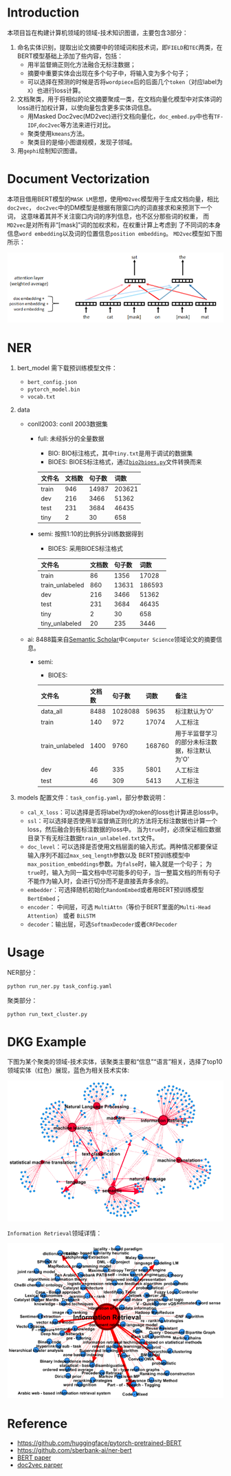 
# Introduction
本项目旨在构建计算机领域的领域-技术知识图谱，主要包含3部分：
1. 命名实体识别，提取出论文摘要中的领域词和技术词，即`FIELD`和`TEC`两类，在BERT模型基础上添加了些内容，包括：
    - 用半监督熵正则化方法融合无标注数据；
    - 摘要中重要实体会出现在多个句子中，将输入变为多个句子；
    - 可以选择在预测的时候是否将`wordpiece`后的后面几个`token`（对应label为`X`）也进行loss计算。
2. 文档聚类，用于将相似的论文摘要聚成一类，在文档向量化模型中对实体词的loss进行加权计算，以使向量包含更多实体词信息。
    - 用Masked Doc2vec(MD2vec)进行文档向量化，`doc_embed.py`中也有`TF-IDF`,`doc2vec`等方法来进行对比。
    - 聚类使用`kmeans`方法。
    - 聚类目的是缩小图谱规模，发现子领域。
3. 用`gephi`绘制知识图谱。 

# Document Vectorization
本项目借用BERT模型的`MASK LM`思想，使用`MD2vec`模型用于生成文档向量，相比`doc2vec`，
`doc2vec`中的DM模型是根据有限窗口内的词直接求和来预测下一个词，
这意味着其并不关注窗口内词的序列信息，也不区分那些词的权重，
而`MD2vec`是对所有非“[mask]”词的加权求和，在权重计算上考虑到
了不同词的本身信息`word embedding`以及词的位置信息`position embedding`。
`MD2vec`模型如下图所示：

![img1](imgs/img1.png)

# NER
1. bert_model
    需下载预训练模型文件：
    - `bert_config.json`
    - `pytorch_model.bin`
    - `vocab.txt`

2. data
    - conll2003: conll 2003数据集
        - full: 未经拆分的全量数据
            - BIO: BIO标注格式，其中`tiny.txt`是用于调试的数据集
            - BIOES: BIOES标注格式，通过[`bio2bioes.py`](NER_projects/utils/bio2bioes.py)文件转换而来
                
            |文件名|文档数|句子数|词数|
            |----|-----|----|----|
            |train|946|14987|203621|
            |dev|216|3466|51362|
            |test|231|3684|46435|
            |tiny|2|30|658|
                
        - semi: 按照1:10的比例拆分训练数据得到
            - BIOES: 采用BIOES标注格式
            
            |文件名|文档数|句子数|词数|
            |----|-----|----|----|
            |train|86|1356|17028|
            |train_unlabeled|860|13631|186593|
            |dev|216|3466|51362|
            |test|231|3684|46435|
            |tiny|2|30|658|
            |tiny_unlabeled|20|235|3446|
                
    - ai: 8488篇来自[Semantic Scholar](https://www.semanticscholar.org/)中`Computer Science`领域论文的摘要信息。
        - semi:
            - BIOES:
            
            |文件名|文档数|句子数|词数|备注|
            |----|-----|----|----|---|
            |data_all|8488|1028088|59635|标注默认为'O'|
            |train|140|972|17074|人工标注|
            |train_unlabeled|1400|9760|168760|用于半监督学习的部分未标注数据，标注默认为'O'|
            |dev|46|335|5801|人工标注|
            |test|46|309|5413|人工标注|

3. models
    配置文件：`task_config.yaml`，部分参数说明：
    - `cal_X_loss`：可以选择是否将label为`X`的token的loss也计算进总loss中。
    - `ssl`：可以选择是否使用半监督熵正则化的方法将无标注数据也计算一个loss，然后融合到有标注数据的loss中。
    当为`true`时，必须保证相应数据目录下有无标注数据`train_unlabeled.txt`文件。
    - `doc_level`：可以选择是否使用文档层面的输入形式。两种情况都要保证输入序列不超过`max_seq_length`参数以及
    BERT预训练模型中`max_position_embeddings`参数。为`false`时，输入就是一个句子；
    为`true`时，输入为同一篇文档中尽可能多的句子，当一整篇文档的所有句子不能作为输入时，会进行切分而不是直接丢弃多余的。
    - `embedder`：可选择随机初始化`RandomEmbed`或者用BERT预训练模型`BertEmbed`；
    - `encoder`： 中间层，可选 `MultiAttn`（等价于BERT里面的`Multi-Head Attention`） 或者 `BiLSTM`
    - `decoder`：输出层，可选`SoftmaxDecoder`或者`CRFDecoder`

# Usage
NER部分：
```bash
python run_ner.py task_config.yaml
```
聚类部分：
```bash
python run_text_cluster.py
```
# DKG Example
下图为某个聚类的领域-技术实体，该聚类主要和“信息”“语言”相关，选择了top10领域实体（红色）展现，蓝色为相关技术实体:

![img1](imgs/img2.png)

`Information Retrieval`领域详情：

![img1](imgs/img3.png)

# Reference

- https://github.com/huggingface/pytorch-pretrained-BERT
- https://github.com/sberbank-ai/ner-bert
- [BERT paper](https://arxiv.org/pdf/1810.04805.pdf?fbclid=IwAR3FQiWQzP7stmPWZ4kzrGmiUaN81UpiNeq4GWthrxmwgX0B9f1CvuXJC2E)
- [doc2vec parper](http://www.jmlr.org/proceedings/papers/v32/le14.pdf)